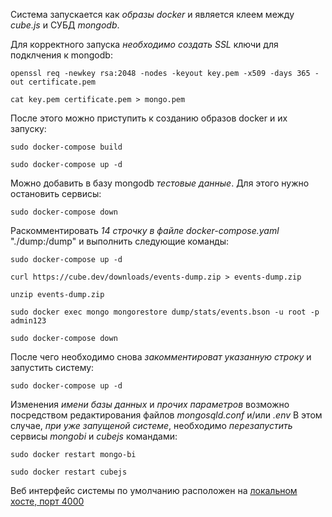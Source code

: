 Система запускается как *образы docker* и является клеем между *cube.js* и СУБД *mongodb*.

Для корректного запуска *необходимо создать SSL* ключи для подклчения к mongodb:

	openssl req -newkey rsa:2048 -nodes -keyout key.pem -x509 -days 365 -out certificate.pem 

	cat key.pem certificate.pem > mongo.pem

После этого можно приступить к созданию образов docker и их запуску:

	sudo docker-compose build

	sudo docker-compose up -d

Можно добавить в базу mongodb *тестовые данные*. 
Для этого нужно остановить сервисы:
	
	sudo docker-compose down

Раскомментировать *14 строчку в файле docker-compose.yaml* "./dump:/dump" и выполнить следующие команды:

	sudo docker-compose up -d	

	curl https://cube.dev/downloads/events-dump.zip > events-dump.zip

	unzip events-dump.zip

	sudo docker exec mongo mongorestore dump/stats/events.bson -u root -p admin123

	sudo docker-compose down	

После чего необходимо снова *закомментироват указанную строку* и запустить систему:

	sudo docker-compose up -d

Изменения *имени базы данных* и *прочих параметров* возможно посредством редактирования файлов *mongosqld.conf* и/или *.env* 
В этом случае, *при уже запущеной системе*, необходимо *перезапустить* сервисы *mongobi* и *cubejs* командами:

	sudo docker restart mongo-bi

	sudo docker restart cubejs

Веб интерфейс системы по умолчанию расположен на [локальном хосте, порт 4000](http://localhost:4000/)
